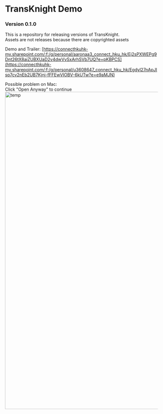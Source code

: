 # TransKnight Demo
### Version 0.1.0

This is a repository for releasing versions of TransKnight.<br>
Assets are not releases because there are copyrighted assets

Demo and Trailer: [https://connecthkuhk-my.sharepoint.com/:f:/g/personal/aaronaa3_connect_hku_hk/Ej2sPXWEPg9Dnt26tX8aiZUBXUaD2v4dwVvSxArhSVb7UQ?e=pKBPCS](https://connecthkuhk-my.sharepoint.com/:f:/g/personal/u3608647_connect_hku_hk/Egdyl27nApJIsp7cv2nEb2UB7Kjnj-fFFEwVIOBV-6kUTw?e=e9aMJN)
<br>


Possible problem on Mac:<br>
Click "Open Anyway" to continue
<img width="1047" alt="temp" src="https://github.com/Aaron-AA0721/COMP3329Project/assets/116526310/245249ae-bb20-428b-9603-a425af1ca715">
